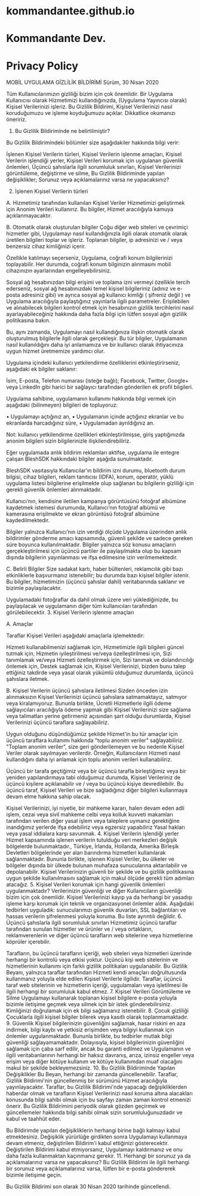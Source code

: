 # kommandantee.github.io
# Kommandante Dev.

# Privacy Policy

MOBİL UYGULAMA GİZLİLİK BİLDİRİMİ
Sürüm, 30 Nisan 2020
 
Tüm Kullanıcılarımızın gizliliği bizim için çok önemlidir. Bir Uygulama Kullanıcısı olarak Hizmetimizi kullandığınızda, (Uygulama Yayıncısı olarak) Kişisel Verilerinizi işleriz. Bu Gizlilik Bildirimi, Kişisel Verilerinizi nasıl koruduğumuzu ve işleme koyduğumuzu açıklar. Dikkatlice okumanızı öneririz. 
1. Bu Gizlilik Bildiriminde ne belirtilmiştir?
 
Bu Gizlilik Bildirimindeki bölümler size aşağıdakiler hakkında bilgi verir: 

İşlenen Kişisel Verilerin türleri,
Kişisel Verilerin işlenme amaçları, 
Kişisel Verilerin işlendiği yerler,
Kişisel Verileri korumak için uygulanan güvenlik önlemleri,
Üçüncü şahıslarla ilgili sorumluluk sınırları,
Kişisel Verilerinizi görüntüleme, değiştirme ve silme,
Bu Gizlilik Bildiriminde yapılan değişiklikler; 
Sorunuz veya açıklamalarınız varsa ne yapacaksınız? 

2. İşlenen Kişisel Verilerin türleri

A. Hizmetimiz tarafından kullanılan Kişisel Veriler 
Hizmetimizi geliştirmek için Anonim Verileri kullanırız. Bu bilgiler, Hizmet aracılığıyla kamuya açıklanmayacaktır.
 
B. Otomatik olarak oluşturulan bilgiler 
Çoğu diğer web siteleri ve çevrimiçi hizmetler gibi, Uygulamayı nasıl kullandığınızla ilgili olarak otomatik olarak üretilen bilgileri toplar ve işleriz. Toplanan bilgiler, ip adresinizi ve / veya benzersiz cihaz kimliğinizi içerir.
 
Özellikle katılmayı seçerseniz, Uygulama, coğrafi konum bilgilerinizi toplayabilir. Her durumda, coğrafi konum bilginizin alınmasını mobil cihazınızın ayarlarından engelleyebilirsiniz.
 
Sosyal ağ hesabınızdan bilgi erişimi ve toplama izni vermeyi özellikle tercih ederseniz, sosyal ağ hesabınızdaki temel kişisel bilgileriniz (adınız ve e-posta adresiniz gibi) ve ayrıca sosyal ağ kullanıcı kimliği ( şifreniz değil ) ve Uygulama aracılığıyla paylaştığınız yayınlarla ilgili parametreler. Erişilebilen ve alınabilecek bilgileri kontrol etmek için hesabınızın gizlilik tercihlerini nasıl ayarlayabileceğiniz hakkında daha fazla bilgi için lütfen sosyal ağın gizlilik politikasına bakın.

Bu, aynı zamanda, Uygulamayı nasıl kullandığınıza ilişkin otomatik olarak oluşturulmuş bilgilerle ilgili olarak gerçekleşir. Bu tür bilgiler, Uygulamanın nasıl kullanıldığını daha iyi anlamamıza ve bir kullanıcı olarak ihtiyacınıza uygun hizmet üretmemize yardımcı olur.

Uygulama içindeki kullanıcı yetkilendirme özelliklerini etkinleştirirseniz, aşağıdaki ek bilgiler saklanır: 

İsim,
E-posta,
Telefon numarası (isteğe bağlı);
Facebook, Twitter, Google+ veya LinkedIn gibi harici bir sağlayıcı tarafından gönderilen ek profil bilgileri.
 
Uygulama sahibine, uygulamanın kullanımı hakkında bilgi vermek için aşağıdaki (bilinmeyen) bilgileri de topluyoruz: 

• Uygulamayı açtığınız an,
• Uygulamanın içinde açtığınız ekranlar ve bu ekranlarda harcadığınız süre,
• Uygulamadan ayrıldığınız an.
 
Not: kullanıcı yetkilendirme özellikleri etkinleştirilmişse, giriş yaptığınızda anonim bilgileri sizin bilgilerinizle ilişkilendirebiliriz.

Eğer uygulamada anlık bildirim reklamları aktifse, uygulama ile entegre çalışan BleshSDK hakkındaki bilgiler aşağıda sunulmaktadır.
 
BleshSDK vasıtasıyla Kullanıcılar’ın bildirim izni durumu, bluetooth durum bilgisi, cihaz bilgileri, reklam tanıtıcısı (IDFA), konum, operatör, yüklü uygulama listesi bilgilerine erişilmekte olup sağlanan bu bilgilerin gizliliği için gerekli güvenlik önlemleri alınmaktadır.


Kullanıcı’nın, kendisine iletilen kampanya görüntüsünü fotoğraf albümüne kaydetmek istemesi durumunda, Kullanıcı’nın fotoğraf albümü ve kamerasına erişilmekte ve ekran görüntüsü fotoğraf albümüne kaydedilmektedir.


Bilgiler yalnızca Kullanıcı’nın izin verdiği ölçüde Uygulama üzerinden anlık bildirimler gönderme amacı kapsamında, güvenli şekilde ve sadece gereken süre boyunca kullanılmaktadır. Bilgiler yalnızca söz konusu amaçların gerçekleştirilmesi için üçüncü partiler ile paylaşılmakta olup bu kapsam dışında bilgilerin yayınlanması ve ifşa edilmesine izin verilmemektedir.



C. Belirli Bilgiler 
Size sadakat kartı, haber bültenleri, reklamcılık gibi bazı etkinliklerle başvurmanız istenebilir; bu durumda bazı kişisel bilgiler istenir. Bu bilgiler, hizmetimizin (üçüncü şahıslar dahil) veritabanında saklanır ve bizimle paylaşılacaktır.
 
Uygulamadaki fotoğraflar da dahil olmak üzere veri yüklediğinizde, bu paylaşılacak ve uygulamanın diğer tüm kullanıcıları tarafından görülebilecektir.
3. Kişisel Verilerin işlenme amaçları
 
A. Amaçlar 

Taraflar Kişisel Verileri aşağıdaki amaçlarla işlemektedir: 

Hizmeti kullanabilmenizi sağlamak için,
Hizmetimizle ilgili bilgileri güncel tutmak için,
Hizmetin iyileştirilmesi ve/veya özelleştirilmesi için,
Sizi tanımlamak ve/veya Hizmeti özelleştirmek için,
Sizi tanımak ve dolandırıcılığı önlemek için,
Destek sağlamak için,
Kişisel Verilerinizi, bizden bunu talep ettiğiniz takdirde veya yasal olarak yükümlü olduğumuz durumlarda, üçüncü şahıslara iletmek.
   
 
B. Kişisel Verilerin üçüncü şahıslara iletilmesi 
Sizden önceden izin alınmaksızın Kişisel Verilerinizi üçüncü şahıslara satmamaktayız, satmıyor veya kiralamıyoruz. Bununla birlikte, Ücretli Hizmetlerle ilgili ödeme sağlayıcıları aracılığıyla ödeme yapmak gibi Kişisel Verilerinizi size sağlama veya talimatları yerine getirmeniz açısından şart olduğu durumlarda, Kişisel Verilerinizi üçüncü taraflara sağlayabiliriz. 

Uygun olduğunu düşündüğümüz şekilde Hizmet'in bu tür amaçlar için üçüncü taraflara kullanımı hakkında "toplu anonim veriler" sağlayabiliriz. "Toplam anonim veriler", size geri gönderilemeyen ve bu nedenle Kişisel Veriler olarak sayılmayan verilerdir. Örneğin, Kullanıcıların Hizmeti nasıl kullandığını daha iyi anlamak için toplu anonim verileri kullanabiliriz.

Üçüncü bir tarafa geçtiğimiz veya bir üçüncü tarafla birleştiğimiz veya bir yeniden yapılandırmaya tabi olduğumuz durumda, Kişisel Verileriniz de üçüncü kişilere açıklanabilir ve / veya bu üçüncü kişiye devredilebilir. Bu üçüncü taraf, Kişisel Verileri ve bize sağladığınız diğer bilgileri kullanmaya devam etme hakkına sahip olacak. 

Kişisel Verilerinizi, iyi niyetle, bir mahkeme kararı, halen devam eden adli işlem, cezai veya sivil mahkeme celbi veya kolluk kuvveti makamları tarafından verilen diğer yasal işlem veya taleplere uymanız gerektiğine inandığımız yerlerde ifşa edebiliriz veya egzersiz yapabiliriz Yasal hakları veya yasal iddialara karşı savunmak. 
4. Kişisel Verilerin işlendiği yerler
Hizmet kapsamında işlenen verilerin tutulduğu veri merkezleri değişik bölgelerde bulunmaktadır., Türkiye, İrlanda, Hollanda, Amerika Birleşik Devletleri bölgelerinde yer alan barındırma hizmetleri kullanılarak sağlanmaktadır. Bununla birlikte, işlenen Kişisel Veriler, bu ülkeler ve bölgeler dışında bir ülkede bulunan muhafaza sunucularına aktarılabilir ve depolanabilir. Kişisel Verilerinizin güvenli bir şekilde ve bu gizlilik politikasına uygun şekilde kullanılmasını sağlamak için makul ölçüde gerekli tüm adımları atacağız.
5. Kişisel Verileri korumak için hangi güvenlik önlemleri uygulanmaktadır?
Verilerinizin güvenliği ve diğer Kullanıcıların güvenliği bizim için çok önemlidir. Kişisel Verilerinizi kayıp ya da herhangi bir yasadışı işleme karşı korumak için teknik ve organizasyonel önlemler aldık. Aşağıdaki tedbirleri uyguladık: sunucularımızı güvenlik duvarları, SSL bağlantıları ve hassas verilerin şifrelenmesi yoluyla koruma. Bu liste ayrıntılı değildir. 
6. Üçüncü şahıslarla ilgili sorumluluk sınırları
Hizmetimiz üçüncü taraflar tarafından sunulan hizmetler ve ürünler ve / veya ortakların, reklamverenlerin ve diğer üçüncü tarafların web sitelerine veya hizmetlerine köprüler içerebilir.
   
Tarafların, bu üçüncü tarafların içeriği, web siteleri veya hizmetleri üzerinde herhangi bir kontrolü veya etkisi yoktur. Üçüncü kişi web sitelerinin ve hizmetlerinin kullanımı için farklı gizlilik politikaları uygulanabilir. Bu Gizlilik Beyanı, yalnızca taraflar tarafından Hizmeti kendi amaçları doğrultusunda kullanmanız yoluyla elde edilen Kişisel Verilerle ilgilidir. Taraflar, üçüncü taraf web sitelerinin ve hizmetlerin içeriği, uygulamaları veya işletilmesi ile ilgili herhangi bir sorumluluk kabul etmez.
7. Kişisel Verileri Görüntüleme ve Silme
Uygulamayı kullanarak toplanan kişisel bilgilere e-posta yoluyla bizimle iletişime geçmek veya silmek için bir istek gönderebilirsiniz. Kimliğinizi doğrulamak için ek bilgi sağlamanız istenebilir.
8. Çocuk gizliliği
Çocuklarla ilgili kişisel bilgiler bilerek veya kasıtlı olarak toplanmamaktadır.
9. Güvenlik
Kişisel bilgilerinizin güvenliğini sağlamak, hasar riskini en aza indirmek, bilgi kaybı ve yetkisiz erişimden veya bilgiyi kullanmak için önlemler uygulanmaktadır. Bununla birlikte, bu tedbirler mutlak bilgi güvenliği sağlayamamaktadır. Dolayısıyla, kişisel bilgilerinizin güvenliğini sağlamak için çaba sarf edilir, ancak bu garanti edilmez ve Uygulamanın ve ilgili veritabanlarının herhangi bir haksız davranış, arıza, izinsiz engeller veya erişim veya diğer kötüye kullanım ve kötüye kullanımdan muaf olacağını makul bir şekilde bekleyemezsiniz.
10. Bu Gizlilik Bildiriminde Yapılan Değişiklikler
Bu Beyan, herhangi bir zamanda güncellenebilir. Taraflar, Gizlilik Bildirimi'nin güncellenmiş bir sürümünü Hizmet aracılığıyla yayınlayacaktır. Taraflar, bu Gizlilik Bildirimi'nde yapacağı değişikliklerden haberdar olmak ve tarafların Kişisel Verilerinizi nasıl koruma altına alacakları konusunda bilgi sahibi olmak için bu sayfayı zaman zaman kontrol etmenizi önerir. Bu Gizlilik Bildirimini periyodik olarak gözden geçirmek ve güncellemeler hakkında bilgi sahibi olmak sizin sorumluluğunuzdadır ve kabul ve taahhüt eder.
 
Bu Bildirimde yapılan değişikliklerin herhangi birine bağlı kalmayı kabul etmektesiniz. Değişiklik yürürlüğe girdikten sonra Uygulamayı kullanmaya devam etmeniz, değiştirilen Bildirim'i kabul ettiğinizi gösterecektir. Değiştirilen Bildirimi kabul etmiyorsanız, Uygulamayı kaldırmanız ve onu daha fazla kullanmaktan kaçınmanız gerekir. 
11. Herhangi bir sorunuz ya da açıklamalarınız varsa ne yapacaksınız?
Bu Gizlilik Bildirimi ile ilgili herhangi bir sorunuz veya açıklamalarınız varsa, lütfen bir e-posta göndererek bizimle iletişime geçin. 

Bu Gizlilik Bildirimi son olarak 30 Nisan 2020 tarihinde güncellendi.
